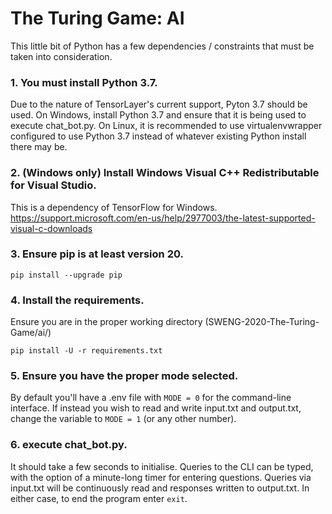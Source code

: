 # The Turing Game: AI

This little bit of Python has a few dependencies / constraints that must be taken into consideration.

### 1. You must install Python 3.7.
Due to the nature of TensorLayer's current support, Pyton 3.7 should be used.
On Windows, install Python 3.7 and ensure that it is being used to execute chat_bot.py.
On Linux, it is recommended to use virtualenvwrapper configured to use Python 3.7 instead of whatever existing Python install there may be.

### 2. (Windows only) Install Windows Visual C++ Redistributable for Visual Studio.
This is a dependency of TensorFlow for Windows.
https://support.microsoft.com/en-us/help/2977003/the-latest-supported-visual-c-downloads

### 3. Ensure pip is at least version 20.
`pip install --upgrade pip`

### 4. Install the requirements.
Ensure you are in the proper working directory (SWENG-2020-The-Turing-Game/ai/)

`pip install -U -r requirements.txt`

### 5. Ensure you have the proper mode selected.
By default you'll have a .env file with `MODE = 0` for the command-line interface.
If instead you wish to read and write input.txt and output.txt, change the variable to `MODE = 1` (or any other number).

### 6. execute chat_bot.py.
It should take a few seconds to initialise.
Queries to the CLI can be typed, with the option of a minute-long timer for entering questions.
Queries via input.txt will be continuously read and responses written to output.txt.
In either case, to end the program enter `exit`.
